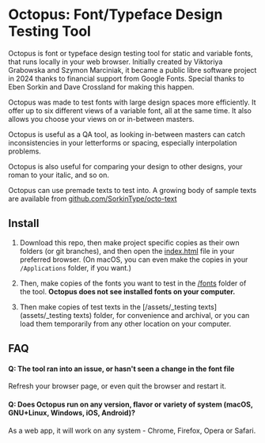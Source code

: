 # Octopus: Font/Typeface Design Testing Tool

Octopus is font or typeface design testing tool for static and variable fonts, that runs locally in your web browser.
Initially created by Viktoriya Grabowska and Szymon Marciniak, it became a public libre software project in 2024 thanks to financial support from Google Fonts.
Special thanks to Eben Sorkin and Dave Crossland for making this happen.

Octopus was made to test fonts with large design spaces more efficiently.
It offer up to six different views of a variable font, all at the same time.
It also allows you choose your views on or in-between masters.

Octopus is useful as a QA tool, as looking in-between masters can catch inconsistencies in your letterforms or spacing, especially interpolation problems.

Octopus is also useful for comparing your design to other designs, your roman to your italic, and so on.

Octopus can use premade texts to test into.
A growing body of sample texts are available from [github.com/SorkinType/octo-text](https://github.com/SorkinType/octo-text)

## Install

1. Download this repo, then make project specific copies as their own folders (or git branches), and then open the [index.html](index.html) file in your preferred browser.
(On macOS, you can even make the copies in your `/Applications` folder, if you want.)

2. Then, make copies of the fonts you want to test in the [/fonts](fonts) folder of the tool.
**Octopus does not see installed fonts on your computer.**

3. Then make copies of test texts in the [/assets/\_testing texts](assets/_testing texts) folder, for convenience and archival, or you can load them temporarily from any other location on your computer. 

## FAQ

#### Q: The tool ran into an issue, or hasn't seen a change in the font file

Refresh your browser page, or even quit the browser and restart it.

#### Q: Does Octopus run on any version, flavor or variety of system (macOS, GNU+Linux, Windows, iOS, Android)?

As a web app, it will work on any system - Chrome, Firefox, Opera or Safari. 
